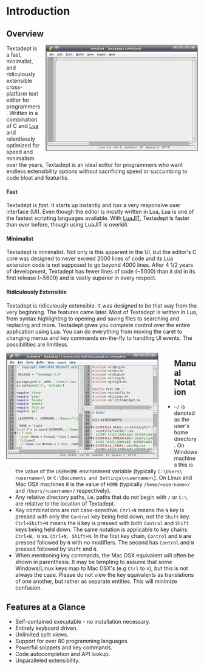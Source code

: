 # Introduction

## Overview

<div style="float: right; margin: 0 0 1em 1em;">
  <img src="images/textadept.png" alt="Textadept" />
</div>

Textadept is a fast, minimalist, and ridiculously extensible cross-platform text
editor for programmers. Written in a combination of C and [Lua](http://lua.org)
and relentlessly optimized for speed and minimalism over the years, Textadept is
an ideal editor for programmers who want endless extensibility options without
sacrificing speed or succumbing to code bloat and featuritis.

#### Fast

Textadept is _fast_. It starts up instantly and has a very responsive user
interface (UI). Even though the editor is mostly written in Lua, Lua is one of
the fastest scripting languages available. With [LuaJIT](http://luajit.org),
Textadept is faster than ever before, though using LuaJIT is overkill.

#### Minimalist

Textadept is minimalist. Not only is this apparent in the UI, but the editor's C
core was designed to never exceed 2000 lines of code and its Lua extension code
is not supposed to go beyond 4000 lines. After 4 1/2 years of development,
Textadept has fewer lines of code (~5000) than it did in its first release
(~5600) and is vastly superior in every respect.

#### Ridiculously Extensible

Textadept is ridiculously extensible. It was designed to be that way from the
very beginning. The features came later. Most of Textadept is written in Lua,
from syntax highlighting to opening and saving files to searching and replacing
and more. Textadept gives you complete control over the entire application using
Lua. You can do everything from moving the caret to changing menus and key
commands on-the-fly to handling UI events. The possibilities are limitless.

<div style="float: left; margin: 0 3em 1em 0;">
  <img src="images/splitviews.png" alt="Split Views" />
</div>

## Manual Notation

* `~/` is denoted as the user's home directory. On Windows machines this is the
  value of the `USERHOME` environment variable (typically `C:\Users\<username>\`
  or `C:\Documents and Settings\<username>\`). On Linux and Mac OSX machines it
  is the value of `HOME` (typically `/home/<username>/` and `/Users/<username>/`
  respectively).
* Any relative directory paths, i.e. paths that do not begin with `/` or `C:\`,
  are relative to the location of Textadept.
* Key combinations are not case-sensitive. `Ctrl+N` means the `N` key is pressed
  with only the `Control` key being held down, not the `Shift` key.
  `Ctrl+Shift+N` means the `N` key is pressed with both `Control` and `Shift`
  keys being held down. The same notation is applicable to key chains:
  `Ctrl+N, N` vs. `Ctrl+N, Shift+N`. In the first key chain, `Control` and `N`
  are pressed followed by `N` with no modifiers. The second has `Control` and
  `N` pressed followed by `Shift` and `N`.
* When mentioning key commands, the Mac OSX equivalent will often be shown in
  parenthesis. It may be tempting to assume that some Windows/Linux keys map to
  Mac OSX's (e.g `Ctrl` to `⌘`), but this is not always the case. Please do not
  view the key equivalents as translations of one another, but rather as
  separate entities. This will minimize confusion.

## Features at a Glance

* Self-contained executable - no installation necessary.
* Entirely keyboard driven.
* Unlimited split views.
* Support for over 80 programming languages.
* Powerful snippets and key commands.
* Code autocompletion and API lookup.
* Unparalleled extensibility.
